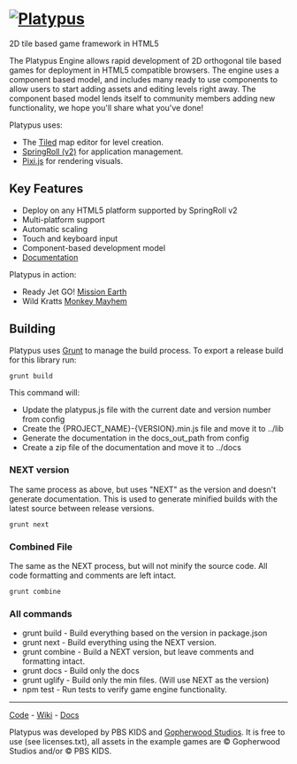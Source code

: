 [![Platypus](http://platypus.gopherwoodstudios.com/assets/platypus-title.png)](https://github.com/PBS-KIDS/Platypus)
========

2D tile based game framework in HTML5

The Platypus Engine allows rapid development of 2D orthogonal tile based games for deployment in HTML5 compatible browsers. The engine uses a component based model, and includes many ready to use components to allow users to start adding assets and editing levels right away. The component based model lends itself to community members adding new functionality, we hope you'll share what you've done!

Platypus uses:

 * The [Tiled](http://www.mapeditor.org/) map editor for level creation.
 * [SpringRoll (v2)](http://springroll.io) for application management.
 * [Pixi.js](http://www.pixijs.com/) for rendering visuals.

## Key Features

* Deploy on any HTML5 platform supported by SpringRoll v2
* Multi-platform support
* Automatic scaling
* Touch and keyboard input
* Component-based development model
* [Documentation](https://github.com/PBS-KIDS/Platypus/wiki)

Platypus in action:
* Ready Jet GO! [Mission Earth](https://pbskids.org/readyjetgo/games/mission/index.html)
* Wild Kratts [Monkey Mayhem](http://pbskids.org/wildkratts/games/monkey-mayhem/)

## Building
Platypus uses [Grunt](http://gruntjs.com/) to manage the build process. To export a release build for this library run:

    grunt build

This command will:

* Update the platypus.js file with the current date and version number from config
* Create the {PROJECT_NAME}-{VERSION}.min.js file and move it to ../lib
* Generate the documentation in the docs_out_path from config
* Create a zip file of the documentation and move it to ../docs

### NEXT version

The same process as above, but uses "NEXT" as the version and doesn't generate documentation. This is used to generate minified builds with the latest source between release versions.

	grunt next

### Combined File

The same as the NEXT process, but will not minify the source code. All code formatting and comments are left intact.

	grunt combine


### All commands

* grunt build -  Build everything based on the version in package.json
* grunt next - Build everything using the NEXT version.
* grunt combine - Build a NEXT version, but leave comments and formatting intact.
* grunt docs - Build only the docs
* grunt uglify - Build only the min files. (Will use NEXT as the version)
* npm test - Run tests to verify game engine functionality.

***
[Code](https://github.com/PBS-KIDS/Platypus/) - [Wiki](https://github.com/PBS-KIDS/Platypus/wiki/) - [Docs](http://gopherwood.github.io/Platypus/)

Platypus was developed by PBS KIDS and [Gopherwood Studios](http://gopherwoodstudios.com/). It is free to use (see licenses.txt), all assets in the example games are © Gopherwood Studios and/or © PBS KIDS.
